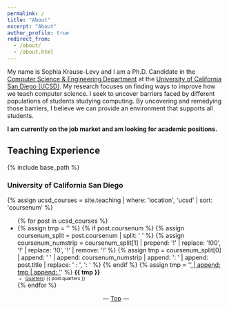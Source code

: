 ```yaml
---
permalink: /
title: "About"
excerpt: "About"
author_profile: true
redirect_from: 
  - /about/
  - /about.html
---
```


My name is Sophia Krause-Levy and I am a Ph.D. Candidate in the <a href="https://cse.ucsd.edu/" target="_blank">Computer Science & Engineering Department</a> at the <a href="https://ucsd.edu/" target="_blank">University of California San Diego (UCSD)</a>. My research focuses on finding ways to improve how we teach computer science. I seek to uncover barriers faced by different populations of students studying computing. By uncovering and remedying those barriers, I believe we can provide an environment that supports all students.

<b>I am currently on the job market and am looking for academic positions.</b>


<!-- <center><a href="#online">Online Courses</a> – -->


<!-- <h2 id="online">Online Courses</h2>
{% assign online_courses = site.teaching | where: 'location', 'online' | sort: 'startdate' %}
<ul>{% for post in online_courses reversed %}
  <li>
    {% assign tmp = post.title %}
    {% if post.coursenum %}
      {% assign tmp = post.coursenum | append: ': ' | append: tmp %}
    {% endif %}
    {% assign tmp = '<a style="text-decoration:underline" href="' | append: post.courseurl | append: '" target="_blank">' | append: tmp | append: '</a>' %}
    <b>{{ tmp }}</b>
    <ul style="font-size:0.75em">
      {% if post.instructors %}
        <li><u>Instructors</u>: {{ post.instructors }}</li>
      {% endif %}
      <li><u>Duration</u>: {{ post.startdate }} to {{ post.enddate }}</li>
    </ul>
  </li>
{% endfor %}</ul>

<center>— <a href="#top">Top</a> —</center> -->
<h2 id="#teaching">Teaching Experience</h2>

{% include base_path %}

<h3 id="ucsd">University of California San Diego</h3>
{% assign ucsd_courses = site.teaching | where: 'location', 'ucsd' | sort: 'coursenum' %}
<ul>{% for post in ucsd_courses %}
  <li>
    {% assign tmp = '' %}
    {% if post.coursenum %}
      {% assign coursenum_split = post.coursenum | split: ' ' %}
      {% assign coursenum_numstrip = coursenum_split[1] | prepend: '!' | replace: '!00', '!' | replace: '!0', '!' | remove: '!' %}
      {% assign tmp = coursenum_split[0] | append: ' ' | append: coursenum_numstrip | append: ': ' | append: post.title | replace: ' : ', ': ' %}
    {% endif %}
    {% assign tmp = '<a style="text-decoration:underline" href="' | append: post.courseurl | append: '" target="_blank">' | append: tmp | append: '</a>' %}
    <b>{{ tmp }}</b>
    <ul style="font-size:0.75em">
      <li><u>Quarters</u>: {{ post.quarters }}</li>
    </ul>
  </li>
{% endfor %}</ul>

<center>— <a href="#top">Top</a> —</center>